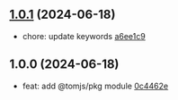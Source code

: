 ## [1.0.1](https://github.com/tomjs/utils/compare/pkg%401.0.0...pkg%401.0.1) (2024-06-18)

- chore: update keywords [a6ee1c9](https://github.com/tomjs/utils/commit/a6ee1c9)

## 1.0.0 (2024-06-18)

- feat: add @tomjs/pkg module [0c4462e](https://github.com/tomjs/utils/commit/0c4462e)

